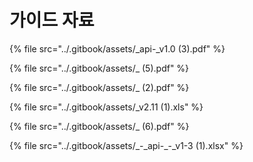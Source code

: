 # 가이드 자료

{% file src="../.gitbook/assets/\_api-\_v1.0 \(3\).pdf" %}

{% file src="../.gitbook/assets/\_ \(5\).pdf" %}

{% file src="../.gitbook/assets/\_ \(2\).pdf" %}

{% file src="../.gitbook/assets/\_v2.11 \(1\).xls" %}

{% file src="../.gitbook/assets/\_ \(6\).pdf" %}

{% file src="../.gitbook/assets/\_-\_api-\_-\_v1-3 \(1\).xlsx" %}


